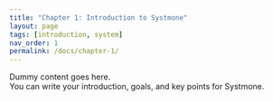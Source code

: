 ```yaml
---
title: "Chapter 1: Introduction to Systmone"
layout: page
tags: [introduction, system]
nav_order: 1
permalink: /docs/chapter-1/
---
```


Dummy content goes here.  
You can write your introduction, goals, and key points for Systmone.
